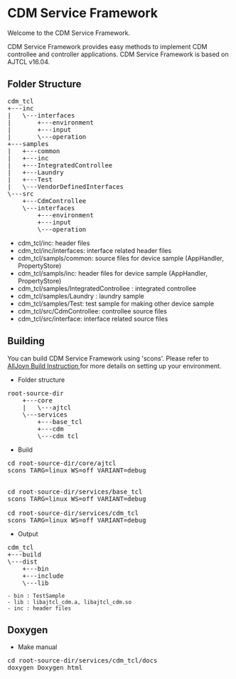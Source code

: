 CDM Service Framework
=====================

Welcome to the CDM Service Framework.

CDM Service Framework provides easy methods to implement CDM controllee and controller applications.
CDM Service Framework is based on AJTCL v16.04.


Folder Structure
----------------
<pre>
cdm_tcl
+---inc
|   \---interfaces
|       +---environment
|       +---input
|       \---operation
+---samples
|   +---common
|   +---inc
|   +---IntegratedControllee
|   +---Laundry
|   +---Test
|   \---VendorDefinedInterfaces
\---src
    +---CdmControllee
    \---interfaces
        +---environment
        +---input
        \---operation
</pre>

 * cdm_tcl/inc: header files
 * cdm_tcl/inc/interfaces: interface related header files
 * cdm_tcl/sampls/common: source files for device sample (AppHandler, PropertyStore)
 * cdm_tcl/sampls/inc: header files for device sample (AppHandler, PropertyStore)
 * cdm_tcl/samples/IntegratedControllee : integrated controllee
 * cdm_tcl/samples/Laundry : laundry sample
 * cdm_tcl/samples/Test: test sample for making other device sample
 * cdm_tcl/src/CdmControllee: controllee source files
 * cdm_tcl/src/interface: interface related source files

Building
--------
You can build CDM Service Framework using 'scons'.
Please refer to
<a name="AllJoyn build instructions" href="https:///allseenalliance.org/developers/develop/building">AllJoyn Build Instruction </a>
for more details on setting up your environment.

  * Folder structure
<pre>
root-source-dir
    +---core
    |   \---ajtcl
    \---services
        +---base_tcl
        +---cdm
        \---cdm_tcl
</pre>

  * Build
<pre>
cd root-source-dir/core/ajtcl
scons TARG=linux WS=off VARIANT=debug


cd root-source-dir/services/base_tcl
scons TARG=linux WS=off VARIANT=debug

cd root-source-dir/services/cdm_tcl
scons TARG=linux WS=off VARIANT=debug
</pre>

  * Output
<pre>
cdm_tcl
+---build
\---dist
    +---bin
    +---include
    \---lib
</pre>

    - bin : TestSample
    - lib : libajtcl_cdm.a, libajtcl_cdm.so
    - inc : header files

Doxygen
-------
  * Make manual
<pre>
cd root-source-dir/services/cdm_tcl/docs
doxygen Doxygen_html
</pre>
